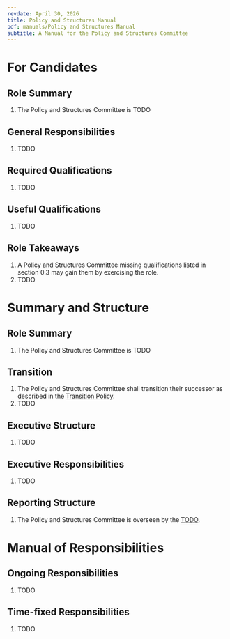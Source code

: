 ```yaml
---
revdate: April 30, 2026
title: Policy and Structures Manual
pdf: manuals/Policy and Structures Manual
subtitle: A Manual for the Policy and Structures Committee
---
```


# For Candidates

## Role Summary
1. The Policy and Structures Committee is TODO

## General Responsibilities
1. TODO

## Required Qualifications
1. TODO

## Useful Qualifications
1. TODO

## Role Takeaways
1. A Policy and Structures Committee missing qualifications listed in section 0.3 may gain them by exercising the role.
1. TODO

# Summary and Structure

## Role Summary
1. The Policy and Structures Committee is TODO

## Transition
1. The Policy and Structures Committee shall transition their successor as described in the [Transition Policy](../policies/transition-policy.md).
1. TODO

## Executive Structure
1. TODO

## Executive Responsibilities
1. TODO

## Reporting Structure
1. The Policy and Structures Committee is overseen by the [TODO](TODO-manual.md).

# Manual of Responsibilities

## Ongoing Responsibilities
1. TODO

## Time-fixed Responsibilities
1. TODO
